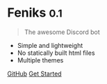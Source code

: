 
# Feniks <small>0.1</small>

> The awesome Discord bot

- Simple and lightweight
- No statically built html files
- Multiple themes

[GitHub](https://github.com/phpfeniks)
[Get Started](#feniks)